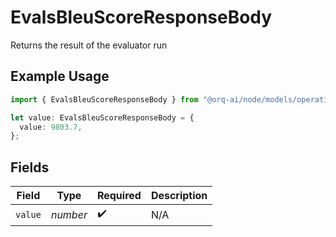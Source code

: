 # EvalsBleuScoreResponseBody

Returns the result of the evaluator run

## Example Usage

```typescript
import { EvalsBleuScoreResponseBody } from "@orq-ai/node/models/operations";

let value: EvalsBleuScoreResponseBody = {
  value: 9803.7,
};
```

## Fields

| Field              | Type               | Required           | Description        |
| ------------------ | ------------------ | ------------------ | ------------------ |
| `value`            | *number*           | :heavy_check_mark: | N/A                |